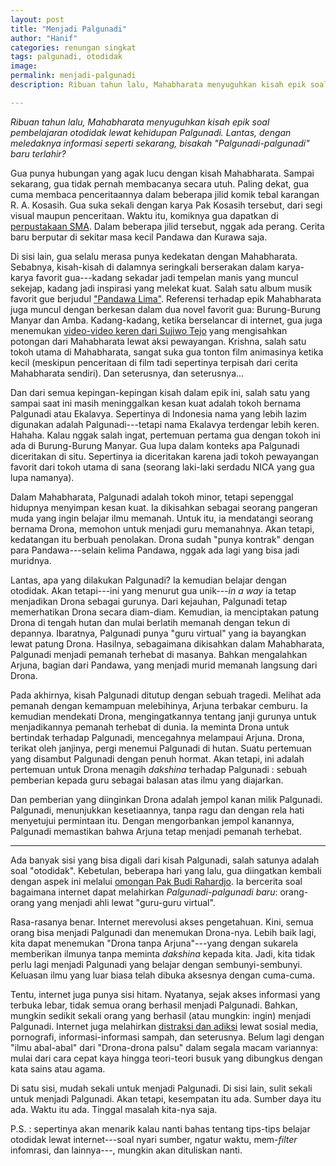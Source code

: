 ```yaml
---
layout: post
title: "Menjadi Palgunadi"
author: "Hanif" 
categories: renungan singkat
tags: palgunadi, otodidak
image: 
permalink: menjadi-palgunadi
description: Ribuan tahun lalu, Mahabharata menyuguhkan kisah epik soal pembelajaran otodidak lewat kehidupan Palgunadi. Lantas, dengan meledaknya informasi seperti sekarang, bisakah "Palgunadi-palgunadi" baru lahir?

---
```


*Ribuan tahun lalu, Mahabharata menyuguhkan kisah epik soal pembelajaran otodidak lewat kehidupan Palgunadi. Lantas, dengan meledaknya informasi seperti sekarang, bisakah "Palgunadi-palgunadi" baru terlahir?*<!--more-->

Gua punya hubungan yang agak lucu dengan kisah Mahabharata. Sampai sekarang, gua tidak pernah membacanya secara utuh. Paling dekat, gua cuma membaca penceritaannya dalam beberapa jilid komik tebal karangan R. A. Kosasih. Gua suka sekali dengan karya Pak Kosasih tersebut, dari segi visual maupun penceritaan. Waktu itu, komiknya gua dapatkan di [perpustakaan SMA](https://gondolasoy.wordpress.com/2022/12/25/perpustakaan/). Dalam beberapa jilid tersebut, nggak ada perang. Cerita baru berputar di sekitar masa kecil Pandawa dan Kurawa saja. 

Di sisi lain, gua selalu merasa punya kedekatan dengan Mahabharata. Sebabnya, kisah-kisah di dalamnya seringkali berserakan dalam karya-karya favorit gua---kadang sekadar jadi tempelan manis yang muncul sekejap, kadang jadi inspirasi yang melekat kuat. Salah satu album musik favorit gue berjudul ["Pandawa Lima"](https://music.youtube.com/playlist?list=OLAK5uy_nUhc1zGFvOP6JdquN0xiV9UOPhNAOCOe0). Referensi terhadap epik Mahabharata juga muncul dengan berkesan dalam dua novel favorit gua: Burung-Burung Manyar dan Amba. Kadang-kadang, ketika berselancar di internet, gua juga menemukan [video-video keren dari Sujiwo Tejo](https://www.youtube.com/watch?v=eVaOyVg4iGk&pp=ygUVc3VqaXdvIHRlam8gcnl1IGhhc2Fu) yang mengisahkan potongan dari Mahabharata lewat aksi pewayangan. Krishna, salah satu tokoh utama di Mahabharata, sangat suka gua tonton film animasinya ketika kecil (meskipun penceritaan di film tadi sepertinya terpisah dari cerita Mahabharata sendiri). Dan seterusnya, dan seterusnya...

Dan dari semua kepingan-kepingan kisah dalam epik ini, salah satu yang sampai saat ini masih meninggalkan kesan kuat adalah tokoh bernama Palgunadi atau Ekalavya. Sepertinya di Indonesia nama yang lebih lazim digunakan adalah Palgunadi---tetapi nama Ekalavya terdengar lebih keren. Hahaha. Kalau nggak salah ingat, pertemuan pertama gua dengan tokoh ini ada di Burung-Burung Manyar. Gua lupa dalam konteks apa Palgunadi diceritakan di situ. Sepertinya ia diceritakan karena jadi tokoh pewayangan favorit dari tokoh utama di sana (seorang laki-laki serdadu NICA yang gua lupa namanya). 

Dalam Mahabharata, Palgunadi adalah tokoh minor, tetapi sepenggal hidupnya menyimpan kesan kuat. Ia dikisahkan sebagai seorang pangeran muda yang ingin belajar ilmu memanah. Untuk itu, ia mendatangi seorang bernama Drona, memohon untuk menjadi guru memanahnya. Akan tetapi, kedatangan itu berbuah penolakan. Drona sudah "punya kontrak" dengan para Pandawa---selain kelima Pandawa, nggak ada lagi yang bisa jadi muridnya. 

Lantas, apa yang dilakukan Palgunadi? Ia kemudian belajar dengan otodidak. Akan tetapi---ini yang menurut gua unik---*in a way* ia tetap menjadikan Drona sebagai gurunya. Dari kejauhan, Palgunadi tetap memerhatikan Drona secara diam-diam. Kemudian, ia menciptakan patung Drona di tengah hutan dan mulai berlatih memanah dengan tekun di depannya. Ibaratnya, Palgunadi punya "guru virtual" yang ia bayangkan lewat patung Drona. Hasilnya, sebagaimana dikisahkan dalam Mahabharata, Palgunadi menjadi pemanah terhebat di masanya. Bahkan mengalahkan Arjuna, bagian dari Pandawa, yang menjadi murid memanah langsung dari Drona. 

Pada akhirnya, kisah Palgunadi ditutup dengan sebuah tragedi. Melihat ada pemanah dengan kemampuan melebihinya, Arjuna terbakar cemburu. Ia kemudian mendekati Drona, mengingatkannya tentang janji gurunya untuk menjadikannya pemanah terhebat di dunia. Ia meminta Drona untuk bertindak terhadap Palgunadi, mencegahnya melampaui Arjuna. Drona, terikat oleh janjinya, pergi menemui Palgunadi di hutan. Suatu pertemuan yang disambut Palgunadi dengan penuh hormat. Akan tetapi, ini adalah pertemuan untuk Drona menagih *dakshina* terhadap Palgunadi : sebuah pemberian kepada guru sebagai balasan atas ilmu yang diajarkan. 

Dan pemberian yang diinginkan Drona adalah jempol kanan milik Palgunadi. Palgunadi, menunjukkan kesetiaannya, tanpa ragu dan dengan rela hati menyetujui permintaan itu. Dengan mengorbankan jempol kanannya, Palgunadi memastikan bahwa Arjuna tetap menjadi pemanah terhebat. 

******

Ada banyak sisi yang bisa digali dari kisah Palgunadi, salah satunya adalah soal "otodidak". Kebetulan, beberapa hari yang lalu, gua diingatkan kembali dengan aspek ini melalui [omongan Pak Budi Rahardjo](https://youtu.be/bClWdcHDhpM). Ia bercerita soal bagaimana internet dapat melahirkan *Palgunadi-palgunadi baru*: orang-orang yang menjadi ahli lewat "guru-guru virtual". 

Rasa-rasanya benar. Internet merevolusi akses pengetahuan. Kini, semua orang bisa menjadi Palgunadi dan menemukan Drona-nya. Lebih baik lagi, kita dapat menemukan "Drona tanpa Arjuna"---yang dengan sukarela memberikan ilmunya tanpa meminta *dakshina* kepada kita. Jadi, kita tidak perlu lagi menjadi Palgunadi yang belajar dengan sembunyi-sembunyi. Keluasan ilmu yang luar biasa telah dibuka aksesnya dengan cuma-cuma. 

Tentu, internet juga punya sisi hitam. Nyatanya, sejak akses informasi yang terbuka lebar, tidak semua orang berhasil menjadi Palgunadi. Bahkan, mungkin sedikit sekali orang yang berhasil (atau mungkin: ingin) menjadi Palgunadi. Internet juga melahirkan [distraksi dan adiksi](https://youtu.be/aEfkx3DsXjs) lewat sosial media, pornografi, informasi-informasi sampah, dan seterusnya. Belum lagi dengan "ilmu abal-abal" dari "Drona-drona palsu" dalam segala macam variannya: mulai dari cara cepat kaya hingga teori-teori busuk yang dibungkus dengan kata sains atau agama. 

Di satu sisi, mudah sekali untuk menjadi Palgunadi. Di sisi lain, sulit sekali untuk menjadi Palgunadi. Akan tetapi, kesempatan itu ada. Sumber daya itu ada. Waktu itu ada. Tinggal masalah kita-nya saja. 

P.S. : sepertinya akan menarik kalau nanti bahas tentang tips-tips belajar otodidak lewat internet---soal nyari sumber, ngatur waktu, mem-*filter* infomrasi, dan lainnya---, mungkin akan dituliskan nanti. 







